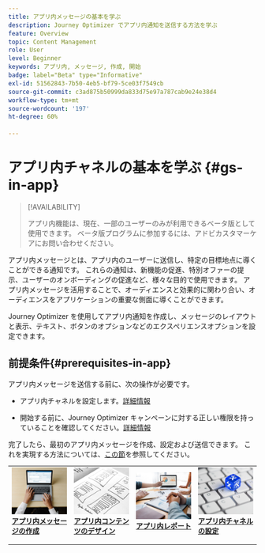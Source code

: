 ```yaml
---
title: アプリ内メッセージの基本を学ぶ
description: Journey Optimizer でアプリ内通知を送信する方法を学ぶ
feature: Overview
topic: Content Management
role: User
level: Beginner
keywords: アプリ内, メッセージ, 作成, 開始
badge: label="Beta" type="Informative"
exl-id: 51562843-7b50-4eb5-bf79-5ce03f7549cb
source-git-commit: c3ad875b50999da833d75e97a787cab9e24e38d4
workflow-type: tm+mt
source-wordcount: '197'
ht-degree: 60%

---
```


# アプリ内チャネルの基本を学ぶ {#gs-in-app}

>[!AVAILABILITY]
>
>アプリ内機能は、現在、一部のユーザーのみが利用できるベータ版として使用できます。 ベータ版プログラムに参加するには、アドビカスタマーケアにお問い合わせください。

アプリ内メッセージとは、アプリ内のユーザーに送信し、特定の目標地点に導くことができる通知です。 これらの通知は、新機能の促進、特別オファーの提示、ユーザーのオンボーディングの促進など、様々な目的で使用できます。 アプリ内メッセージを活用することで、オーディエンスと効果的に関わり合い、オーディエンスをアプリケーションの重要な側面に導くことができます。

Journey Optimizer を使用してアプリ内通知を作成し、メッセージのレイアウトと表示、テキスト、ボタンのオプションなどのエクスペリエンスオプションを設定できます。

## 前提条件{#prerequisites-in-app}

アプリ内メッセージを送信する前に、次の操作が必要です。

* アプリ内チャネルを設定します。[詳細情報](inapp-configuration.md)

* 開始する前に、Journey Optimizer キャンペーンに対する正しい権限を持っていることを確認してください。[詳細情報](../campaigns/get-started-with-campaigns.md#campaign-prerequisites)

完了したら、最初のアプリ内メッセージを作成、設定および送信できます。 これを実現する方法については、[この節](create-in-app.md)を参照してください。

<table style="table-layout:fixed"><tr style="border: 0;">
<td>
<a href="create-in-app.md">
<img alt="リード" src="../assets/do-not-localize/inapp-create.jpeg">
</a>
<div><a href="create-in-app.md"><strong>アプリ内メッセージの作成</strong>
</div>
<p>
</td>
<td>
<a href="design-in-app.md">
<img alt="低頻度" src="../assets/do-not-localize/inapp-design.jpg">
</a>
<div>
<a href="design-in-app.md"><strong>アプリ内コンテンツのデザイン</strong></a>
</div>
<p></td>
<td>
<a href="../reports/campaign-global-report.md#inapp-global">
<img alt="検証" src="../assets/do-not-localize/inapp-report.jpg">
</a>
<div>
<a href="../reports/campaign-global-report.md#inapp-global"><strong>アプリ内レポート</strong></a>
</div>
<p>
</td>
<td>
<a href="inapp-configuration.md">
<img alt="検証" src="../assets/do-not-localize/inapp-config.jpg">
</a>
<div>
<a href="inapp-configuration.md"><strong>アプリ内チャネルの設定</strong></a>
</div>
<p>
</td>
</tr></table>
